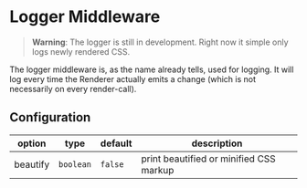 # Logger Middleware

> **Warning**: The logger is still in development. Right now it simple only logs newly rendered CSS.

The logger middleware is, as the name already tells, used for logging. It will log every time the Renderer actually emits a change (which is not necessarily on every render-call).

## Configuration
| option | type | default | description |
| ------ | --- | ------------ | --- |
|beautify|`boolean`| `false`|print beautified or minified CSS markup|

